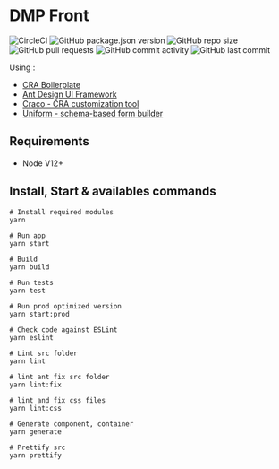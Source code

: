 # DMP Front

![CircleCI](https://img.shields.io/circleci/build/github/Kodelines/dmp-front?style=for-the-badge)
![GitHub package.json version](https://img.shields.io/github/package-json/v/Kodelines/dmp-front?style=for-the-badge)
![GitHub repo size](https://img.shields.io/github/repo-size/Kodelines/dmp-front?style=for-the-badge)
![GitHub pull requests](https://img.shields.io/github/issues-pr/Kodelines/dmp-front?style=for-the-badge)
![GitHub commit activity](https://img.shields.io/github/commit-activity/m/Kodelines/dmp-front?style=for-the-badge)
![GitHub last commit](https://img.shields.io/github/last-commit/Kodelines/dmp-front?style=for-the-badge)

Using :

- [CRA Boilerplate](https://cansahin.gitbook.io/react-boilerplate-cra-template/)
- [Ant Design UI Framework](https://ant.design/)
- [Craco - CRA customization tool](https://github.com/gsoft-inc/craco)
- [Uniform - schema-based form builder](https://uniforms.tools/)

## Requirements

- Node V12+

## Install, Start & availables commands

```shell
# Install required modules
yarn

# Run app
yarn start

# Build
yarn build

# Run tests
yarn test

# Run prod optimized version
yarn start:prod

# Check code against ESLint
yarn eslint

# Lint src folder
yarn lint

# lint ant fix src folder
yarn lint:fix

# lint and fix css files
yarn lint:css

# Generate component, container
yarn generate

# Prettify src
yarn prettify
```
